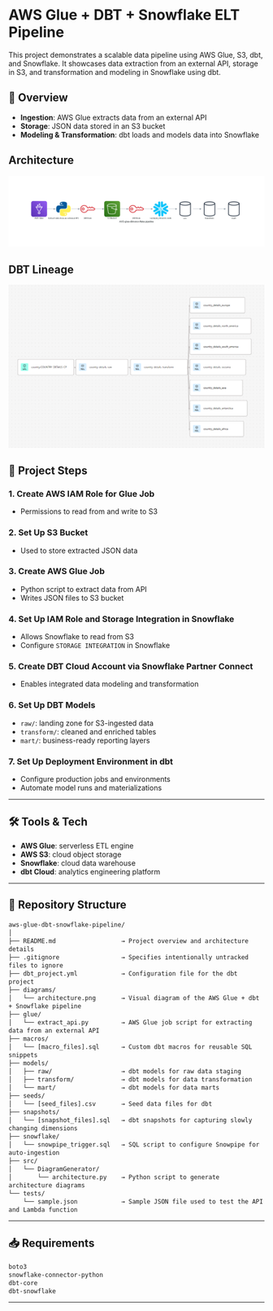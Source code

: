 # AWS Glue + DBT + Snowflake ELT Pipeline

This project demonstrates a scalable data pipeline using AWS Glue, S3, dbt, and Snowflake. It showcases data extraction from an external API, storage in S3, and transformation and modeling in Snowflake using dbt.

## 🚀 Overview

- **Ingestion**: AWS Glue extracts data from an external API
- **Storage**: JSON data stored in an S3 bucket
- **Modeling & Transformation**: dbt loads and models data into Snowflake

## Architecture
![Architecture Diagram](diagrams/architecture.png)

## DBT Lineage
![Linage Diagram](diagrams/DBTLineage.png)


## 📌 Project Steps

### 1. Create AWS IAM Role for Glue Job
- Permissions to read from and write to S3

### 2. Set Up S3 Bucket
- Used to store extracted JSON data

### 3. Create AWS Glue Job
- Python script to extract data from API
- Writes JSON files to S3 bucket

### 4. Set Up IAM Role and Storage Integration in Snowflake
- Allows Snowflake to read from S3
- Configure `STORAGE INTEGRATION` in Snowflake

### 5. Create DBT Cloud Account via Snowflake Partner Connect
- Enables integrated data modeling and transformation

### 6. Set Up DBT Models
- `raw/`: landing zone for S3-ingested data
- `transform/`: cleaned and enriched tables
- `mart/`: business-ready reporting layers

### 7. Set Up Deployment Environment in dbt
- Configure production jobs and environments
- Automate model runs and materializations

---

## 🛠 Tools & Tech
- **AWS Glue**: serverless ETL engine
- **AWS S3**: cloud object storage
- **Snowflake**: cloud data warehouse
- **dbt Cloud**: analytics engineering platform

---

## 📂 Repository Structure
```
aws-glue-dbt-snowflake-pipeline/
│
├── README.md                  → Project overview and architecture details
├── .gitignore                 → Specifies intentionally untracked files to ignore
├── dbt_project.yml            → Configuration file for the dbt project
├── diagrams/
│   └── architecture.png       → Visual diagram of the AWS Glue + dbt + Snowflake pipeline
├── glue/
│   └── extract_api.py         → AWS Glue job script for extracting data from an external API
├── macros/
│   └── [macro_files].sql      → Custom dbt macros for reusable SQL snippets
├── models/
│   ├── raw/                   → dbt models for raw data staging
│   ├── transform/             → dbt models for data transformation
│   └── mart/                  → dbt models for data marts
├── seeds/
│   └── [seed_files].csv       → Seed data files for dbt
├── snapshots/
│   └── [snapshot_files].sql   → dbt snapshots for capturing slowly changing dimensions
├── snowflake/
│   └── snowpipe_trigger.sql   → SQL script to configure Snowpipe for auto-ingestion
├── src/
│   └── DiagramGenerator/
│       └── architecture.py    → Python script to generate architecture diagrams
└── tests/
    └── sample.json            → Sample JSON file used to test the API and Lambda function

```

---


## 📥 Requirements
```
boto3
snowflake-connector-python
dbt-core
dbt-snowflake
```

---

